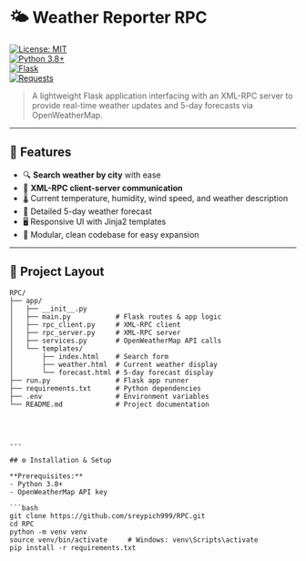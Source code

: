 # 🌤️ Weather Reporter RPC

[![License: MIT](https://img.shields.io/badge/License-MIT-green)](LICENSE)  
[![Python 3.8+](https://img.shields.io/badge/python-3.8%2B-blue?logo=python)](https://www.python.org/)  
[![Flask](https://img.shields.io/badge/flask-2.x-lightblue?logo=flask)](https://flask.palletsprojects.com/)  
[![Requests](https://img.shields.io/badge/requests-2.28.1-orange?logo=python)](https://docs.python-requests.org/)

> A lightweight Flask application interfacing with an XML-RPC server to provide real-time weather updates and 5-day forecasts via OpenWeatherMap.

---

## 🚀 Features

- 🔍 **Search weather by city** with ease  
- 🔗 **XML-RPC client-server communication**  
- 🌡️ Current temperature, humidity, wind speed, and weather description  
- 📅 Detailed 5-day weather forecast  
- 🖥️ Responsive UI with Jinja2 templates  
- 🧱 Modular, clean codebase for easy expansion  

---

## 📂 Project Layout



```plaintext
RPC/
├── app/
│   ├── __init__.py
│   ├── main.py           # Flask routes & app logic
│   ├── rpc_client.py     # XML-RPC client
│   ├── rpc_server.py     # XML-RPC server
│   ├── services.py       # OpenWeatherMap API calls
│   └── templates/
│       ├── index.html    # Search form
│       ├── weather.html  # Current weather display
│       └── forecast.html # 5-day forecast display
├── run.py                # Flask app runner
├── requirements.txt      # Python dependencies
├── .env                  # Environment variables
└── README.md             # Project documentation




---

## ⚙️ Installation & Setup

**Prerequisites:**  
- Python 3.8+  
- OpenWeatherMap API key

```bash
git clone https://github.com/sreypich999/RPC.git
cd RPC
python -m venv venv
source venv/bin/activate     # Windows: venv\Scripts\activate
pip install -r requirements.txt


